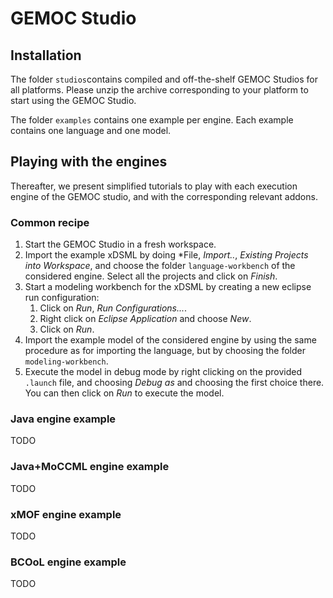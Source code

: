 # GEMOC Studio

## Installation

The folder `studios`contains compiled and off-the-shelf GEMOC Studios for all platforms. Please unzip the archive corresponding to your platform to start using the GEMOC Studio.

The folder `examples` contains one example per engine. Each example contains one language and one model.

## Playing with the engines

Thereafter, we present simplified tutorials to play with each execution engine of the GEMOC studio, and with the corresponding relevant addons.

### Common recipe

1. Start the GEMOC Studio in a fresh workspace.
1. Import the example xDSML by doing *File, *Import..*, *Existing Projects into Workspace*, and choose the folder `language-workbench` of the considered engine. Select all the projects and click on *Finish*.
2. Start a modeling workbench for the xDSML by creating a new eclipse run configuration:
	1. Click on *Run*, *Run Configurations...*.
	2. Right click on *Eclipse Application* and choose *New*.
	3. Click on *Run*.
3. Import the example model of the considered engine by using the same procedure as for importing the language, but by choosing the folder `modeling-workbench`.
4. Execute the model in debug mode by right clicking on the provided `.launch` file, and choosing *Debug as* and choosing the first choice there. You can then click on *Run* to execute the model.

### Java engine example

TODO

### Java+MoCCML engine example

TODO

### xMOF engine example

TODO

### BCOoL engine example

TODO


